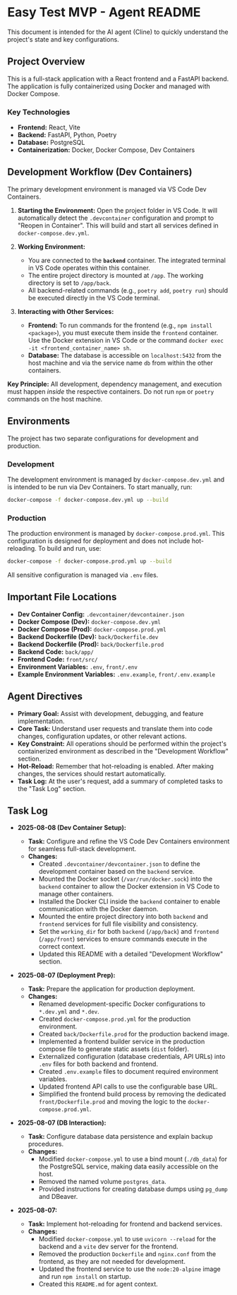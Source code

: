 # Easy Test MVP - Agent README

This document is intended for the AI agent (Cline) to quickly understand the project's state and key configurations.

## Project Overview

This is a full-stack application with a React frontend and a FastAPI backend. The application is fully containerized using Docker and managed with Docker Compose.

### Key Technologies

- **Frontend:** React, Vite
- **Backend:** FastAPI, Python, Poetry
- **Database:** PostgreSQL
- **Containerization:** Docker, Docker Compose, Dev Containers

## Development Workflow (Dev Containers)

The primary development environment is managed via VS Code Dev Containers.

1.  **Starting the Environment:** Open the project folder in VS Code. It will automatically detect the `.devcontainer` configuration and prompt to "Reopen in Container". This will build and start all services defined in `docker-compose.dev.yml`.

2.  **Working Environment:**
    *   You are connected to the **`backend`** container. The integrated terminal in VS Code operates within this container.
    *   The entire project directory is mounted at `/app`. The working directory is set to `/app/back`.
    *   All backend-related commands (e.g., `poetry add`, `poetry run`) should be executed directly in the VS Code terminal.

3.  **Interacting with Other Services:**
    *   **Frontend:** To run commands for the frontend (e.g., `npm install <package>`), you must execute them inside the `frontend` container. Use the Docker extension in VS Code or the command `docker exec -it <frontend_container_name> sh`.
    *   **Database:** The database is accessible on `localhost:5432` from the host machine and via the service name `db` from within the other containers.

**Key Principle:** All development, dependency management, and execution must happen *inside* the respective containers. Do not run `npm` or `poetry` commands on the host machine.

## Environments

The project has two separate configurations for development and production.

### Development

The development environment is managed by `docker-compose.dev.yml` and is intended to be run via Dev Containers. To start manually, run:

```bash
docker-compose -f docker-compose.dev.yml up --build
```

### Production

The production environment is managed by `docker-compose.prod.yml`. This configuration is designed for deployment and does not include hot-reloading. To build and run, use:

```bash
docker-compose -f docker-compose.prod.yml up --build
```

All sensitive configuration is managed via `.env` files.

## Important File Locations

- **Dev Container Config:** `.devcontainer/devcontainer.json`
- **Docker Compose (Dev):** `docker-compose.dev.yml`
- **Docker Compose (Prod):** `docker-compose.prod.yml`
- **Backend Dockerfile (Dev):** `back/Dockerfile.dev`
- **Backend Dockerfile (Prod):** `back/Dockerfile.prod`
- **Backend Code:** `back/app/`
- **Frontend Code:** `front/src/`
- **Environment Variables:** `.env`, `front/.env`
- **Example Environment Variables:** `.env.example`, `front/.env.example`

## Agent Directives

- **Primary Goal:** Assist with development, debugging, and feature implementation.
- **Core Task:** Understand user requests and translate them into code changes, configuration updates, or other relevant actions.
- **Key Constraint:** All operations should be performed within the project's containerized environment as described in the "Development Workflow" section.
- **Hot-Reload:** Remember that hot-reloading is enabled. After making changes, the services should restart automatically.
- **Task Log:** At the user's request, add a summary of completed tasks to the "Task Log" section.

## Task Log

- **2025-08-08 (Dev Container Setup):**
  - **Task:** Configure and refine the VS Code Dev Containers environment for seamless full-stack development.
  - **Changes:**
    - Created `.devcontainer/devcontainer.json` to define the development container based on the `backend` service.
    - Mounted the Docker socket (`/var/run/docker.sock`) into the `backend` container to allow the Docker extension in VS Code to manage other containers.
    - Installed the Docker CLI inside the `backend` container to enable communication with the Docker daemon.
    - Mounted the entire project directory into both `backend` and `frontend` services for full file visibility and consistency.
    - Set the `working_dir` for both `backend` (`/app/back`) and `frontend` (`/app/front`) services to ensure commands execute in the correct context.
    - Updated this README with a detailed "Development Workflow" section.

- **2025-08-07 (Deployment Prep):**
  - **Task:** Prepare the application for production deployment.
  - **Changes:**
    - Renamed development-specific Docker configurations to `*.dev.yml` and `*.dev`.
    - Created `docker-compose.prod.yml` for the production environment.
    - Created `back/Dockerfile.prod` for the production backend image.
    - Implemented a frontend builder service in the production compose file to generate static assets (`dist` folder).
    - Externalized configuration (database credentials, API URLs) into `.env` files for both backend and frontend.
    - Created `.env.example` files to document required environment variables.
    - Updated frontend API calls to use the configurable base URL.
    - Simplified the frontend build process by removing the dedicated `front/Dockerfile.prod` and moving the logic to the `docker-compose.prod.yml`.

- **2025-08-07 (DB Interaction):**
  - **Task:** Configure database data persistence and explain backup procedures.
  - **Changes:**
    - Modified `docker-compose.yml` to use a bind mount (`./db_data`) for the PostgreSQL service, making data easily accessible on the host.
    - Removed the named volume `postgres_data`.
    - Provided instructions for creating database dumps using `pg_dump` and DBeaver.

- **2025-08-07:**
  - **Task:** Implement hot-reloading for frontend and backend services.
  - **Changes:**
    - Modified `docker-compose.yml` to use `uvicorn --reload` for the backend and a `vite` dev server for the frontend.
    - Removed the production `Dockerfile` and `nginx.conf` from the frontend, as they are not needed for development.
    - Updated the frontend service to use the `node:20-alpine` image and run `npm install` on startup.
    - Created this `README.md` for agent context.
